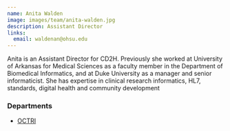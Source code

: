```yaml
---
name: Anita Walden
image: images/team/anita-walden.jpg
description: Assistant Director
links:
  email: waldenan@ohsu.edu
---
```


Anita is an Assistant Director for CD2H.
Previously she worked at University of Arkansas for Medical Sciences as a faculty member in the Department of Biomedical Informatics, and at Duke University as a manager and senior informaticist.
She has expertise in clinical research informatics, HL7, standards, digital health and community development

### Departments

- [OCTRI](http://www.ohsu.edu/xd/research/centers-institutes/octri/)
